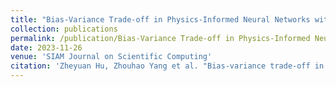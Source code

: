 ```yaml
---
title: "Bias-Variance Trade-off in Physics-Informed Neural Networks with Randomized Smoothing for High-Dimensional PDEs"
collection: publications
permalink: /publication/Bias-Variance Trade-off in Physics-Informed Neural Networks with Randomized Smoothing for High-Dimensional PDEs
date: 2023-11-26
venue: 'SIAM Journal on Scientific Computing'
citation: 'Zheyuan Hu, Zhouhao Yang et al. "Bias-variance trade-off in physics-informed neural networks with randomized smoothing for high-dimensional PDEs." arXiv preprint arXiv:2311.15283 (2023).'
---
```

